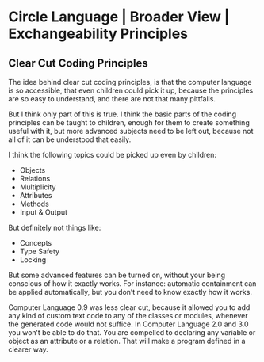 ﻿Circle Language | Broader View | Exchangeability Principles
===========================================================

Clear Cut Coding Principles
---------------------------

The idea behind clear cut coding principles, is that the computer language is so accessible, that even children could pick it up, because the principles are so easy to understand, and there are not that many pittfalls.

But I think only part of this is true. I think the basic parts of the coding principles can be taught to children, enough for them to create something useful with it, but more advanced subjects need to be left out, because not all of it can be understood that easily.

I think the following topics could be picked up even by children:

- Objects
- Relations
- Multiplicity
- Attributes
- Methods
- Input & Output

But definitely not things like:

- Concepts
- Type Safety
- Locking

But some advanced features can be turned on, without your being conscious of how it exactly works. For instance: automatic containment can be applied automatically, but you don’t need to know exactly how it works.

Computer Language 0.9 was less clear cut, because it allowed you to add any kind of custom text code to any of the classes or modules, whenever the generated code would not suffice. In Computer Language 2.0 and 3.0 you won’t be able to do that. You are compelled to declaring any variable or object as an attribute or a relation. That will make a program defined in a clearer way.

